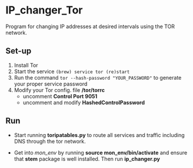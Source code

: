 # IP_changer_Tor
Program for changing IP addresses at desired intervals using the TOR network.

## Set-up

1. Install Tor
2. Start the service ```(brew) service tor (re)start```
3. Run the command ```tor --hash-password "YOUR_PASSWORD"``` to generate your proper service password
4. Modify your Tor config. file **/tor/torrc**
	- uncomment **Control Port 9051**
	- uncomment and modify **HashedControlPassword**

## Run

* Start running **toripatables.py** to route all services and traffic including DNS through the tor network.

* Get into *mon_env* by running **source mon_env/bin/activate** and ensure that **stem** package is well installed. Then run **ip_changer.py**
